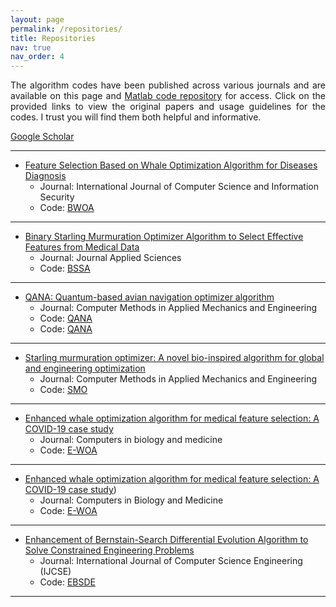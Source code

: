 ```yaml
---
layout: page
permalink: /repositories/
title: Repositories
nav: true
nav_order: 4
---
```

<p align="justify">The algorithm codes have been published across various journals and are available on this page and <a href="https://github.com/HodaZamani/Matlab-Codes">Matlab code repository</a> for access. Click on the provided links to view the original papers and usage guidelines for the codes. I trust you will find them both helpful and informative.</P> <a href="https://scholar.google.com/citations?user=bpZOZWsAAAAJ&hl=en">Google Scholar</a>

---
- [Feature Selection Based on Whale Optimization Algorithm for Diseases Diagnosis](https://d1wqtxts1xzle7.cloudfront.net/51133098/130_Paper_310716206_IJCSIS_Camera_Ready_pp._1243-1247-libre.pdf?1483206167=&response-content-disposition=inline%3B+filename%3DFeature_Selection_Based_on_Whale_Optimiz.pdf&Expires=1705608465&Signature=AIDQhh90XdemmSqFlxYOWECDE2z0cQY4434KgwEFebi-BSrRFC3lZhNGjHgax0w9-OeMD-WlExdkrUhx2MoQO3I4-AS7v3uqwqcVF59qAfPq9HaDjyswOz8PwaPpSr-xy3AO9LI3fFJBxPfb-L1DA67YgdTHMlvoyC1YdpXxO1Kc7xWazvRi0~BMYBTSixIQxFZqHFmPOh6QhwoawLUZC9gc3eCcpZ7CC16kzKp2SpT9ruJ25ke06QEaTOhTnxXbsaUjiyFYy2yTlOljlMnFa1NPeB4YJUXcExAAY5BRmJkC-aMSNE7pAymibLqHuQFJB4-MimuUXb-hZQXUQb7Y6w__&Key-Pair-Id=APKAJLOHF5GGSLRBV4ZA)
     - Journal: International Journal of Computer Science and Information Security
     - Code: <a href="https://github.com/HodaZamani/HodaZamani.github.io/blob/master/Codes/BWOA%20Code.zip">BWOA</a>
  
--- 
- [Binary Starling Murmuration Optimizer Algorithm to Select Effective Features from Medical Data](https://www.mdpi.com/2076-3417/13/1/564)
     - Journal: Journal Applied Sciences
     - Code: <a href="https://github.com/HodaZamani/Metaheuristic-Algorithms-Codes/blob/main/BSSA.zip">BSSA</a>

--- 
- [QANA: Quantum-based avian navigation optimizer algorithm](https://www.sciencedirect.com/science/article/abs/pii/S0952197621001627)
     - Journal: Computer Methods in Applied Mechanics and Engineering
     - Code: <a href="https://github.com/HodaZamani/HodaZamani.github.io/blob/master/Codes/QANA%20Code.zip">QANA</a>
     - Code: <a href="https://github.com/HodaZamani/HodaZamani.github.io/blob/master/Codes/QANA%20Code%20for%20CEC%20Text%20Functions.zip">QANA</a>

--- 
- [Starling murmuration optimizer: A novel bio-inspired algorithm for global and engineering optimization](https://www.sciencedirect.com/science/article/abs/pii/S0045782522000330)
     - Journal: Computer Methods in Applied Mechanics and Engineering
     - Code: <a href="https://github.com/HodaZamani/Metaheuristic-Algorithms-Codes/blob/main/SMO.zip">SMO</a>

--- 
- [Enhanced whale optimization algorithm for medical feature selection: A COVID-19 case study](https://www.sciencedirect.com/science/article/pii/S0010482522006126)
     - Journal: Computers in biology and medicine
     - Code: <a href="https://github.com/HodaZamani/HodaZamani.github.io/blob/master/Codes/E-WOA%20Code.zip">E-WOA</a>

---
- [Enhanced whale optimization algorithm for medical feature selection: A COVID-19 case study](https://www.sciencedirect.com/science/article/pii/S0010482522006126))
     - Journal: Computers in Biology and Medicine
     - Code: <a href="https://github.com/HodaZamani/HodaZamani.github.io/blob/master/Codes/E-WOA%20Code.zip">E-WOA</a>
  
---
- [Enhancement of Bernstain-Search Differential Evolution Algorithm to Solve Constrained Engineering Problems](https://www.researchgate.net/profile/Hoda-Zamani-2/publication/348097798_Enhancement_of_Bernstain-Search_Differential_Evolution_Algorithm_to_Solve_Constrained_Engineering_Problems/links/5feef002a6fdccdcb81ec41b/Enhancement-of-Bernstain-Search-Differential-Evolution-Algorithm-to-Solve-Constrained-Engineering-Problems.pdf)
     - Journal: International Journal of Computer Science Engineering (IJCSE)
     - Code: <a href="https://github.com/HodaZamani/HodaZamani.github.io/blob/master/Codes/EBSDE%20Code.zip">EBSDE</a>
--- 
  

              
  

